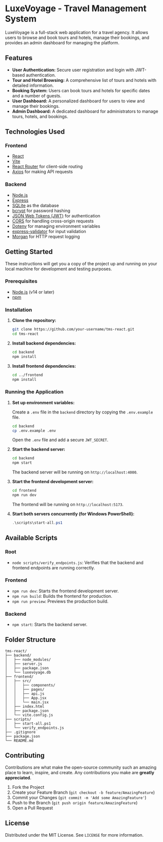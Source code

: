 # LuxeVoyage - Travel Management System

LuxeVoyage is a full-stack web application for a travel agency. It allows users to browse and book tours and hotels, manage their bookings, and provides an admin dashboard for managing the platform.

## Features

-   **User Authentication:** Secure user registration and login with JWT-based authentication.
-   **Tour and Hotel Browsing:** A comprehensive list of tours and hotels with detailed information.
-   **Booking System:** Users can book tours and hotels for specific dates and a number of guests.
-   **User Dashboard:** A personalized dashboard for users to view and manage their bookings.
-   **Admin Dashboard:** A dedicated dashboard for administrators to manage tours, hotels, and bookings.

## Technologies Used

### Frontend

-   [React](https://reactjs.org/)
-   [Vite](https://vitejs.dev/)
-   [React Router](https://reactrouter.com/) for client-side routing
-   [Axios](https://axios-http.com/) for making API requests

### Backend

-   [Node.js](https://nodejs.org/)
-   [Express](https://expressjs.com/)
-   [SQLite](https://www.sqlite.org/index.html) as the database
-   [bcrypt](https://www.npmjs.com/package/bcrypt) for password hashing
-   [JSON Web Tokens (JWT)](https://jwt.io/) for authentication
-   [CORS](https://www.npmjs.com/package/cors) for handling cross-origin requests
-   [Dotenv](https://www.npmjs.com/package/dotenv) for managing environment variables
-   [express-validator](https://express-validator.github.io/docs/) for input validation
-   [Morgan](https://www.npmjs.com/package/morgan) for HTTP request logging

## Getting Started

These instructions will get you a copy of the project up and running on your local machine for development and testing purposes.

### Prerequisites

-   [Node.js](https://nodejs.org/en/download/) (v14 or later)
-   [npm](https://www.npmjs.com/get-npm)

### Installation

1.  **Clone the repository:**

    ```bash
    git clone https://github.com/your-username/tms-react.git
    cd tms-react
    ```

2.  **Install backend dependencies:**

    ```bash
    cd backend
    npm install
    ```

3.  **Install frontend dependencies:**

    ```bash
    cd ../frontend
    npm install
    ```

### Running the Application

1.  **Set up environment variables:**

    Create a `.env` file in the `backend` directory by copying the `.env.example` file.

    ```bash
    cd backend
    cp .env.example .env
    ```

    Open the `.env` file and add a secure `JWT_SECRET`.

2.  **Start the backend server:**

    ```bash
    cd backend
    npm start
    ```

    The backend server will be running on `http://localhost:4000`.

3.  **Start the frontend development server:**

    ```bash
    cd frontend
    npm run dev
    ```

    The frontend will be running on `http://localhost:5173`.

4.  **Start both servers concurrently (for Windows PowerShell):**

    ```powershell
    .\scripts\start-all.ps1
    ```

## Available Scripts

### Root

-   `node scripts/verify_endpoints.js`: Verifies that the backend and frontend endpoints are running correctly.

### Frontend

-   `npm run dev`: Starts the frontend development server.
-   `npm run build`: Builds the frontend for production.
-   `npm run preview`: Previews the production build.

### Backend

-   `npm start`: Starts the backend server.

## Folder Structure

```
tms-react/
├── backend/
│   ├── node_modules/
│   ├── server.js
│   ├── package.json
│   └── luxevoyage.db
├── frontend/
│   ├── src/
│   │   ├── components/
│   │   ├── pages/
│   │   ├── api.js
│   │   ├── App.jsx
│   │   └── main.jsx
│   ├── index.html
│   ├── package.json
│   └── vite.config.js
├── scripts/
│   ├── start-all.ps1
│   └── verify_endpoints.js
├── .gitignore
├── package.json
└── README.md
```

## Contributing

Contributions are what make the open-source community such an amazing place to learn, inspire, and create. Any contributions you make are **greatly appreciated**.

1.  Fork the Project
2.  Create your Feature Branch (`git checkout -b feature/AmazingFeature`)
3.  Commit your Changes (`git commit -m 'Add some AmazingFeature'`)
4.  Push to the Branch (`git push origin feature/AmazingFeature`)
5.  Open a Pull Request

## License

Distributed under the MIT License. See `LICENSE` for more information.